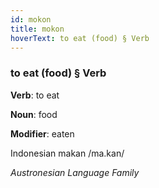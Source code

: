 ```yaml
---
id: mokon
title: mokon
hoverText: to eat (food) § Verb
---
```


### to eat (food) § Verb

**Verb**: to eat

**Noun**: food

**Modifier**: eaten

Indonesian makan /ma.kan/

*Austronesian Language Family*